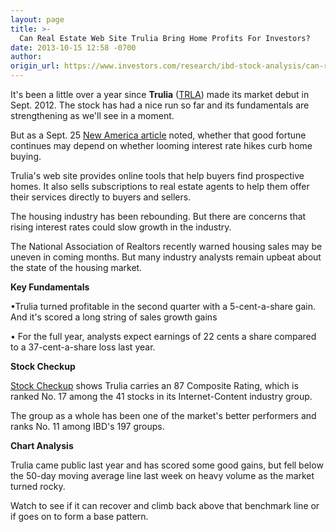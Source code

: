 ```yaml
---
layout: page
title: >-
  Can Real Estate Web Site Trulia Bring Home Profits For Investors?
date: 2013-10-15 12:58 -0700
author: 
origin_url: https://www.investors.com/research/ibd-stock-analysis/can-real-estate-web-site-trulia-bring-home-profits-for-investors/
---
```





  

It's been a little over a year since **Trulia** ([TRLA](https://research.investors.com/quote.aspx?symbol=TRLA)) made its market debut in Sept. 2012. The stock has had a nice run so far and its fundamentals are strengthening as we'll see in a moment.

  

But as a Sept. 25 [New America article](http://news.investors.com/business-the-new-america/092413-672281-real-estate-website-trulia-sets-stock-high.htm) noted, whether that good fortune continues may depend on whether looming interest rate hikes curb home buying.

  

Trulia's web site provides online tools that help buyers find prospective homes. It also sells subscriptions to real estate agents to help them offer their services directly to buyers and sellers.

  

The housing industry has been rebounding. But there are concerns that rising interest rates could slow growth in the industry.

  

The National Association of Realtors recently warned housing sales may be uneven in coming months. But many industry analysts remain upbeat about the state of the housing market.

  

**Key Fundamentals**

  

•Trulia turned profitable in the second quarter with a 5-cent-a-share gain. And it's scored a long string of sales growth gains

  

• For the full year, analysts expect earnings of 22 cents a share compared to a 37-cent-a-share loss last year.

  

**Stock Checkup**

  

[Stock Checkup](http://research.investors.com/stock-checkup/nyse-trulia-inc-trla.aspx) shows Trulia carries an 87 Composite Rating, which is ranked No. 17 among the 41 stocks in its Internet-Content industry group.

  

The group as a whole has been one of the market's better performers and ranks No. 11 among IBD's 197 groups.

  

**Chart Analysis**

  

Trulia came public last year and has scored some good gains, but fell below the 50-day moving average line last week on heavy volume as the market turned rocky.

  

Watch to see if it can recover and climb back above that benchmark line or if goes on to form a base pattern.





